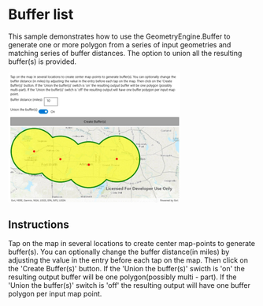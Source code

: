 # Buffer list

This sample demonstrates how to use the GeometryEngine.Buffer to generate one or more polygon from a series of input geometries and matching series of buffer distances. The option to union all the resulting buffer(s) is provided.

<img src="BufferList.jpg" width="350"/>

## Instructions

Tap on the map in several locations to create center map-points to generate buffer(s). You can optionally change the buffer distance(in miles) by adjusting the value in the entry before each tap on the map. Then click on the 'Create Buffer(s)' button. If the 'Union the buffer(s)' swicth is 'on' the resulting output buffer will be one polygon(possibly multi - part). If the 'Union the buffer(s)' switch is 'off' the resulting output will have one buffer polygon per input map point.
